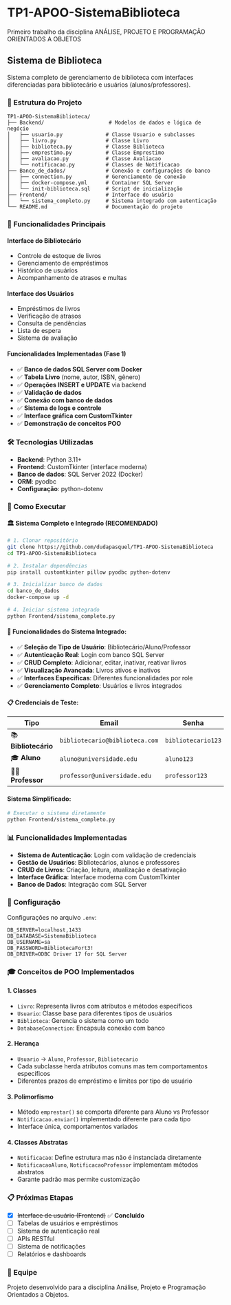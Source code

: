 # TP1-APOO-SistemaBiblioteca
Primeiro trabalho da disciplina ANÁLISE, PROJETO E PROGRAMAÇÃO ORIENTADOS A OBJETOS

## Sistema de Biblioteca

Sistema completo de gerenciamento de biblioteca com interfaces diferenciadas para bibliotecário e usuários (alunos/professores).

### 📁 Estrutura do Projeto

```
TP1-APOO-SistemaBiblioteca/
├── Backend/                     # Modelos de dados e lógica de negócio
│   ├── usuario.py              # Classe Usuario e subclasses
│   ├── livro.py                # Classe Livro
│   ├── biblioteca.py           # Classe Biblioteca
│   ├── emprestimo.py           # Classe Emprestimo
│   ├── avaliacao.py            # Classe Avaliacao
│   └── notificacao.py          # Classes de Notificacao
├── Banco_de_dados/             # Conexão e configurações do banco
│   ├── connection.py           # Gerenciamento de conexão
│   ├── docker-compose.yml      # Container SQL Server
│   └── init-biblioteca.sql     # Script de inicialização
├── Frontend/                   # Interface do usuário
│   └── sistema_completo.py     # Sistema integrado com autenticação
└── README.md                   # Documentação do projeto

```

### 🎯 Funcionalidades Principais

#### Interface do Bibliotecário
- Controle de estoque de livros
- Gerenciamento de empréstimos
- Histórico de usuários
- Acompanhamento de atrasos e multas

#### Interface dos Usuários
- Empréstimos de livros
- Verificação de atrasos
- Consulta de pendências
- Lista de espera
- Sistema de avaliação

#### Funcionalidades Implementadas (Fase 1)
- ✅ **Banco de dados SQL Server com Docker**
- ✅ **Tabela Livro** (nome, autor, ISBN, gênero)
- ✅ **Operações INSERT e UPDATE** via backend
- ✅ **Validação de dados**
- ✅ **Conexão com banco de dados**
- ✅ **Sistema de logs e controle**
- ✅ **Interface gráfica com CustomTkinter**
- ✅ **Demonstração de conceitos POO**

### 🛠️ Tecnologias Utilizadas

- **Backend**: Python 3.11+
- **Frontend**: CustomTkinter (interface moderna)
- **Banco de dados**: SQL Server 2022 (Docker)
- **ORM**: pyodbc
- **Configuração**: python-dotenv

### 🚀 Como Executar

#### **🏛️ Sistema Completo e Integrado (RECOMENDADO)**
```bash
# 1. Clonar repositório
git clone https://github.com/dudapasquel/TP1-APOO-SistemaBiblioteca
cd TP1-APOO-SistemaBiblioteca

# 2. Instalar dependências
pip install customtkinter pillow pyodbc python-dotenv

# 3. Inicializar banco de dados
cd banco_de_dados
docker-compose up -d

# 4. Iniciar sistema integrado
python Frontend/sistema_completo.py
```

#### **🎯 Funcionalidades do Sistema Integrado:**
- ✅ **Seleção de Tipo de Usuário**: Bibliotecário/Aluno/Professor
- ✅ **Autenticação Real**: Login com banco SQL Server
- ✅ **CRUD Completo**: Adicionar, editar, inativar, reativar livros
- ✅ **Visualização Avançada**: Livros ativos e inativos
- ✅ **Interfaces Específicas**: Diferentes funcionalidades por role
- ✅ **Gerenciamento Completo**: Usuários e livros integrados

#### **📋 Credenciais de Teste:**
| Tipo | Email | Senha |
|------|-------|-------|
| 📚 **Bibliotecário** | `bibliotecario@biblioteca.com` | `bibliotecario123` |
| 🎓 **Aluno** | `aluno@universidade.edu` | `aluno123` |
| 👨‍🏫 **Professor** | `professor@universidade.edu` | `professor123` |

#### **Sistema Simplificado:**
```bash
# Executar o sistema diretamente
python Frontend/sistema_completo.py
```

### 📊 Funcionalidades Implementadas

- **Sistema de Autenticação**: Login com validação de credenciais
- **Gestão de Usuários**: Bibliotecários, alunos e professores
- **CRUD de Livros**: Criação, leitura, atualização e desativação
- **Interface Gráfica**: Interface moderna com CustomTkinter
- **Banco de Dados**: Integração com SQL Server

### 🔧 Configuração

Configurações no arquivo `.env`:
```
DB_SERVER=localhost,1433
DB_DATABASE=SistemaBiblioteca
DB_USERNAME=sa
DB_PASSWORD=BibliotecaFort3!
DB_DRIVER=ODBC Driver 17 for SQL Server
```

### 🎓 Conceitos de POO Implementados

#### 1. **Classes**
- `Livro`: Representa livros com atributos e métodos específicos
- `Usuario`: Classe base para diferentes tipos de usuários
- `Biblioteca`: Gerencia o sistema como um todo
- `DatabaseConnection`: Encapsula conexão com banco

#### 2. **Herança**
- `Usuario` → `Aluno`, `Professor`, `Bibliotecario`
- Cada subclasse herda atributos comuns mas tem comportamentos específicos
- Diferentes prazos de empréstimo e limites por tipo de usuário

#### 3. **Polimorfismo**
- Método `emprestar()` se comporta diferente para Aluno vs Professor
- `Notificacao.enviar()` implementado diferente para cada tipo
- Interface única, comportamentos variados

#### 4. **Classes Abstratas**
- `Notificacao`: Define estrutura mas não é instanciada diretamente
- `NotificacaoAluno`, `NotificacaoProfessor` implementam métodos abstratos
- Garante padrão mas permite customização

### 📋 Próximas Etapas

- [x] ~~Interface de usuário (Frontend)~~ ✅ **Concluído**
- [ ] Tabelas de usuários e empréstimos
- [ ] Sistema de autenticação real
- [ ] APIs RESTful
- [ ] Sistema de notificações
- [ ] Relatórios e dashboards

### 👥 Equipe

Projeto desenvolvido para a disciplina Análise, Projeto e Programação Orientados a Objetos.
